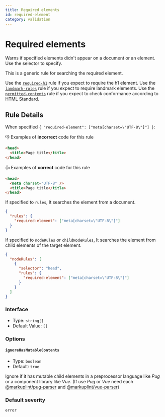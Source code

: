 ```yaml
---
title: Required elements
id: required-element
category: validation
---
```


# Required elements

Warns if specified elements didn't appear on a document or an element. Use the selector to specify.

This is a generic rule for searching the required element.

Use the [`required-h1`](../required-h1/) rule if you expect to require the h1 element. Use the [`landmark-roles`](../landmark-roles/) rule if you expect to require landmark elements. Use the [`permitted-contents`](../permitted-contents) rule if you expect to check conformance according to HTML Standard.

## Rule Details

When specified `{ "required-element": ["meta[charset=\"UTF-8\"]"] }`:

👎 Examples of **incorrect** code for this rule

```html
<head>
  <title>Page title</title>
</head>
```

👍 Examples of **correct** code for this rule

```html
<head>
  <meta charset="UTF-8" />
  <title>Page title</title>
</head>
```

If specified to `rules`, It searches the element from a document.

```json
{
  "rules": {
    "required-element": ["meta[charset=\"UTF-8\"]"]
  }
}
```

If specified to `nodeRules` or `childNodeRules`, It searches the element from child elements of the target element.

```json
{
  "nodeRules": [
    {
      "selector": "head",
      "rules": {
        "required-element": ["meta[charset=\"UTF-8\"]"]
      }
    }
  ]
}
```

### Interface

- Type: `string[]`
- Default Value: `[]`

### Options

#### `ignoreHasMutableContents`

- Type: `boolean`
- Default: `true`

Ignore if it has mutable child elements in a preprocessor language like _Pug_ or a component library like _Vue_. (If use _Pug_ or _Vue_ need each [@markuplint/pug-parser](https://github.com/markuplint/markuplint/tree/main/packages/%40markuplint/pug-parser) and [@markuplint/vue-parser](https://github.com/markuplint/markuplint/tree/main/packages/%40markuplint/vue-parser))

### Default severity

`error`
